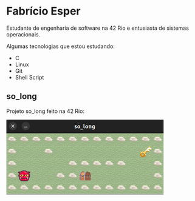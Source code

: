 # Fabrício Esper
Estudante de engenharia de software na 42 Rio e entusiasta de sistemas operacionais.

Algumas tecnologias que estou estudando:

- C
- Linux
- Git
- Shell Script

## so_long

Projeto so_long feito na 42 Rio:

[![Imagem do projeto so_long feito na 42 Rio](./assets/so_long.png)](https://github.com/fesper-s/42-so_long)
